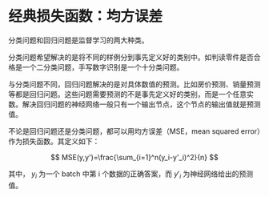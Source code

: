 # 经典损失函数：均方误差

分类问题和回归问题是监督学习的两大种类。

分类问题希望解决的是将不同的样例分到事先定义好的类别中。如判读零件是否合格是一个二分类问题，手写数字识别是一个十分类问题。

与分类问题不同，回归问题解决的是对具体数值的预测。比如房价预测、销量预测等都是回归问题。这些问题需要预测的不是事先定义好的类别，而是一个任意实数。解决回归问题的神经网络一般只有一个输出节点，这个节点的输出值就是预测值。

不论是回归问题还是分类问题，都可以用均方误差（MSE，mean squared error）作为损失函数。其定义如下：

$$
MSE(y,y')=\frac{\sum_{i=1}^n(y_i-y'_i)^2}{n}
$$

其中， $y_i$ 为一个 batch 中第 i 个数据的正确答案，而 $y'_i$ 为神经网络给出的预测值。
